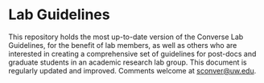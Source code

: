 # Lab Guidelines
This repository holds the most up-to-date version of the Converse Lab Guidelines, for the benefit of lab members, as well as others who are interested in creating a comprehensive set of guidelines for post-docs and graduate students in an academic research lab group. This document is regularly updated and improved. Comments welcome at sconver@uw.edu.  
